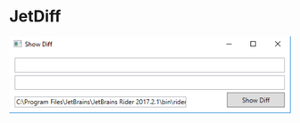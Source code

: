 # JetDiff

![screenshot](https://github.com/Yadro/JetDiff/blob/master/JetDiff/2019-01-03-17-28-Show%20Diff.png?raw=true)
